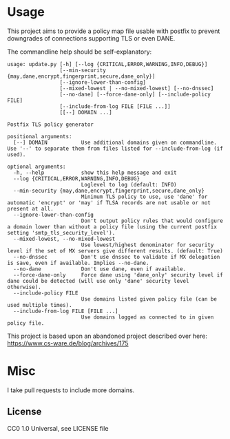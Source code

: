 # Usage

This project aims to provide a policy map file usable with postfix to prevent downgrades of connections supporting
TLS or even DANE.

The commandline help should be self-explanatory:

```
usage: update.py [-h] [--log {CRITICAL,ERROR,WARNING,INFO,DEBUG}]
                 [--min-security {may,dane,encrypt,fingerprint,secure,dane_only}]
                 [--ignore-lower-than-config]
                 [--mixed-lowest | --no-mixed-lowest] [--no-dnssec]
                 [--no-dane] [--force-dane-only] [--include-policy FILE]
                 [--include-from-log FILE [FILE ...]]
                 [[--] DOMAIN ...]

Postfix TLS policy generator

positional arguments:
  [--] DOMAIN           Use additional domains given on commandline. Use '--' to separate them from files listed for --include-from-log (if used).

optional arguments:
  -h, --help            show this help message and exit
  --log {CRITICAL,ERROR,WARNING,INFO,DEBUG}
                        Loglevel to log (default: INFO)
  --min-security {may,dane,encrypt,fingerprint,secure,dane_only}
                        Minimum TLS policy to use, use 'dane' for automatic 'encrypt' or 'may' if TLSA records are not usable or not present at all.
  --ignore-lower-than-config
                        Don't output policy rules that would configure a domain lower than without a policy file (using the current postfix setting 'smtp_tls_security_level').
  --mixed-lowest, --no-mixed-lowest
                        Use lowest/highest denominator for security level if the set of MX servers give different results. (default: True)
  --no-dnssec           Don't use dnssec to validate if MX delegation is save, even if available. Implies --no-dane.
  --no-dane             Don't use dane, even if available.
  --force-dane-only     Force dane using 'dane_only' security level if dane could be detected (will use only 'dane' security level otherwise).
  --include-policy FILE
                        Use domains listed given policy file (can be used multiple times).
  --include-from-log FILE [FILE ...]
                        Use domains logged as connected to in given policy file.
```

This project is based upon an abandoned project described over here: https://www.cs-ware.de/blog/archives/175

# Misc
I take pull requests to include more domains.

## License

CC0 1.0 Universal, see LICENSE file
